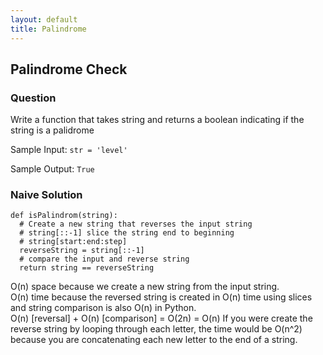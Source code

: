 ```yaml
---
layout: default
title: Palindrome
---
```


## Palindrome Check

### Question
Write a function that takes string and returns a boolean indicating if the string is a palidrome

Sample Input:
`str = 'level'`

Sample Output:
`True`

### Naive Solution
```
def isPalindrom(string):
  # Create a new string that reverses the input string
  # string[::-1] slice the string end to beginning
  # string[start:end:step]
  reverseString = string[::-1]
  # compare the input and reverse string
  return string == reverseString
```
O(n) space because we create a new string from the input string.\
O(n) time because the reversed string is created in O(n) time using slices and string comparison is also O(n) in Python.\
O(n) [reversal] + O(n) [comparison] = O(2n) = O(n)
If you were create the reverse string by looping through each letter, the time would be O(n^2) because you are concatenating each new letter to the end of a string.
